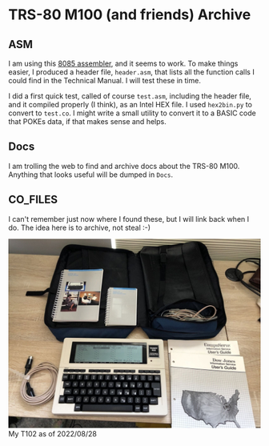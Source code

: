 # TRS-80 M100 (and friends) Archive

## ASM

I am using this [8085 assembler](https://github.com/lcgamboa/8085asm), and it seems to work. To make things easier, I produced a header file, `header.asm`, that lists all the function calls I could find in the Technical Manual. I will test these in time.

I did a first quick test, called of course `test.asm`, including the header file, and it compiled properly (I think), as an Intel HEX file. I used `hex2bin.py` to convert to `test.co`. I might write a small utility to convert it to a BASIC code that POKEs data, if that makes sense and helps.

## Docs

I am trolling the web to find and archive docs about the TRS-80 M100. Anything that looks useful will be dumped in `Docs`.

## CO_FILES

I can't remember just now where I found these, but I will link back when I do. The idea here is to archive, not steal :-)

![My T102](img/T102.jpg)
My T102 as of 2022/08/28